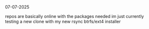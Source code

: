 


07-07-2025

repos are basically online with the packages needed im just currently testing a new clone with my new rsync btrfs/ext4 installer
